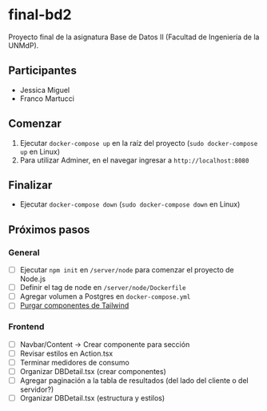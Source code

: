 # final-bd2

Proyecto final de la asignatura Base de Datos II (Facultad de Ingeniería de la UNMdP).

## Participantes

- Jessica Miguel
- Franco Martucci

## Comenzar

1. Ejecutar `docker-compose up` en la raíz del proyecto (`sudo docker-compose up` en Linux)
2. Para utilizar Adminer, en el navegar ingresar a `http://localhost:8080`

## Finalizar

- Ejecutar `docker-compose down` (`sudo docker-compose down` en Linux)

## Próximos pasos

### General
- [ ] Ejecutar `npm init` en `/server/node` para comenzar el proyecto de Node.js
- [ ] Definir el tag de node en `/server/node/Dockerfile`
- [ ] Agregar volumen a Postgres en `docker-compose.yml`
- [ ] [Purgar componentes de Tailwind](https://tailwindcss.com/docs/guides/create-react-app#configure-tailwind-to-remove-unused-styles-in-production)

### Frontend
- [ ] Navbar/Content -> Crear componente para sección
- [ ] Revisar estilos en Action.tsx
- [ ] Terminar medidores de consumo
- [ ] Organizar DBDetail.tsx (crear componentes)
- [ ] Agregar paginación a la tabla de resultados (del lado del cliente o del servidor?)
- [ ] Organizar DBDetail.tsx (estructura y estilos)
